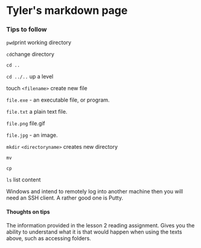# Tyler's markdown page

### Tips to follow

`pwd`print working directory

`cd`change directory

`cd ..`

`cd ../..` up a level

touch `<filename>` create new file

`file.exe` - an executable file, or program.

`file.txt` a plain text file.

`file.png` file.gif

`file.jpg` - an image.

`mkdir` `<directoryname>` creates new directory

`mv`

`cp`

`ls` list content 

Windows and intend to remotely log into another machine then you will need an SSH client. A rather good one is Putty.

#### Thoughts on tips

The information provided in the lesson 2 reading assignment. Gives you the ability to understand what it is that would happen when using the texts above, such as accessing folders.


